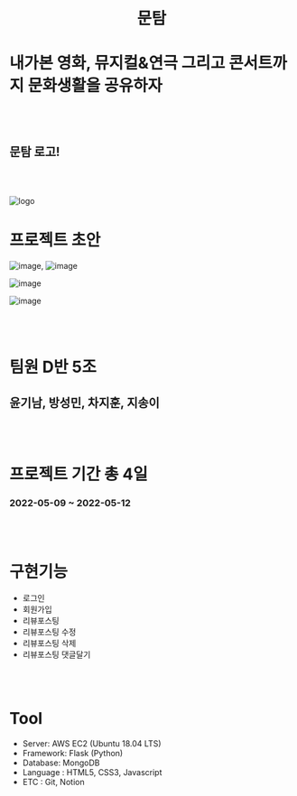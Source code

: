 # <center>문탐
 </center>
 
# 내가본 영화, 뮤지컬&연극 그리고 콘서트까지 문화생활을 공유하자
<br>
<br>

## 문탐 로고!<br>
<br>
<br>

![logo](https://user-images.githubusercontent.com/72002228/167826678-63393ff3-578d-431d-94dc-2f948f80c4bf.png)



# 프로젝트 초안


![image](https://user-images.githubusercontent.com/72002228/168017446-525ad298-27d2-477f-80ea-bffe115b174b.png), ![image](https://user-images.githubusercontent.com/72002228/168017784-c4cea18d-96dc-40d6-8eba-0f0ab6863a81.png)


 ![image](https://user-images.githubusercontent.com/72002228/168017699-3b22d43d-8a21-4463-8153-f93e7fd8ae92.png)


![image](https://user-images.githubusercontent.com/72002228/168017565-c60afbe0-4008-4ae6-bd55-14b046d934bf.png)

<br>
<br>

# 팀원 D반 5조


## 윤기남, 방성민, 차지훈, 지송이

<br>
<br>



# 프로젝트 기간 총 4일
### 2022-05-09 ~ 2022-05-12 

<br>
<br>


# 구현기능

- 로그인
- 회원가입
- 리뷰포스팅
- 리뷰포스팅 수정
- 리뷰포스팅 삭제
- 리뷰포스팅 댓글달기

<br>
<br>


# Tool


- Server: AWS EC2 (Ubuntu 18.04 LTS)
- Framework: Flask (Python)
- Database: MongoDB
- Language : HTML5, CSS3, Javascript
- ETC : Git, Notion

<br>
<br>
